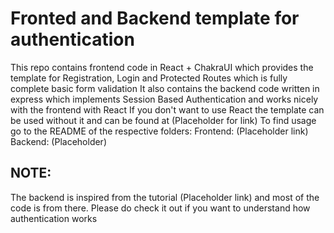 # Fronted and Backend template for authentication 
This repo contains frontend code in React + ChakraUI which provides the template for Registration, Login and Protected Routes which is fully complete basic form validation
It also contains the backend code written in express which implements Session Based Authentication and works nicely with the frontend with React
If you don't want to use React the template can be used without it and can be found at (Placeholder for link)
To find usage go to the README of the respective folders:
Frontend: (Placeholder link)
Backend: (Placeholder)

## NOTE:
The backend is inspired from the tutorial (Placeholder link) and most of the code is from there. Please do check it out if you want to understand how authentication works